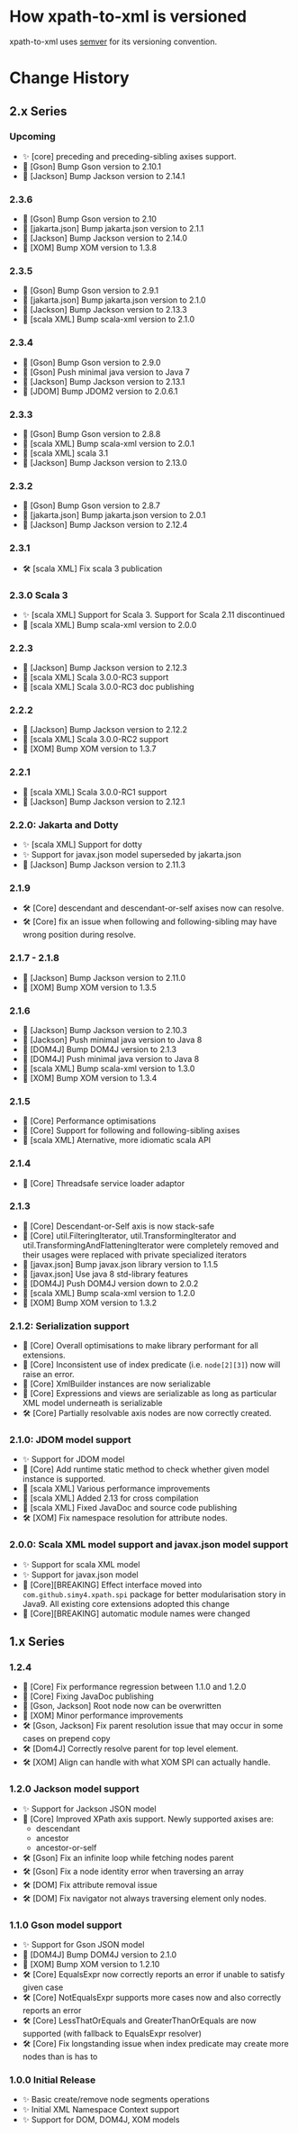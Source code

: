 # How xpath-to-xml is versioned

xpath-to-xml uses [semver](http://semver.org/) for its versioning convention.

# Change History

## 2.x Series

### Upcoming
- ✨ [core] preceding and preceding-sibling axises support.
- 🧰 [Gson] Bump Gson version to 2.10.1
- 🧰 [Jackson] Bump Jackson version to 2.14.1

### 2.3.6
- 🧰 [Gson] Bump Gson version to 2.10
- 🧰 [jakarta.json] Bump jakarta.json version to 2.1.1
- 🧰 [Jackson] Bump Jackson version to 2.14.0
- 🧰 [XOM] Bump XOM version to 1.3.8

### 2.3.5
- 🧰 [Gson] Bump Gson version to 2.9.1
- 🧰 [jakarta.json] Bump jakarta.json version to 2.1.0
- 🧰 [Jackson] Bump Jackson version to 2.13.3
- 🧰 [scala XML] Bump scala-xml version to 2.1.0

### 2.3.4
- 🧰 [Gson] Bump Gson version to 2.9.0
- 🧰 [Gson] Push minimal java version to Java 7
- 🧰 [Jackson] Bump Jackson version to 2.13.1
- 🧰 [JDOM] Bump JDOM2 version to 2.0.6.1

### 2.3.3
- 🧰 [Gson] Bump Gson version to 2.8.8
- 🧰 [scala XML] Bump scala-xml version to 2.0.1
- 🧰 [scala XML] scala 3.1
- 🧰 [Jackson] Bump Jackson version to 2.13.0

### 2.3.2
- 🧰 [Gson] Bump Gson version to 2.8.7
- 🧰 [jakarta.json] Bump jakarta.json version to 2.0.1
- 🧰 [Jackson] Bump Jackson version to 2.12.4

### 2.3.1
- 🛠 [scala XML] Fix scala 3 publication

### 2.3.0 Scala 3
- ✨ [scala XML] Support for Scala 3. 
  Support for Scala 2.11 discontinued
- 🧰 [scala XML] Bump scala-xml version to 2.0.0

### 2.2.3
- 🧰 [Jackson] Bump Jackson version to 2.12.3
- 🧰 [scala XML] Scala 3.0.0-RC3 support
- 🧰 [scala XML] Scala 3.0.0-RC3 doc publishing

### 2.2.2
- 🧰 [Jackson] Bump Jackson version to 2.12.2
- 🧰 [scala XML] Scala 3.0.0-RC2 support
- 🧰 [XOM] Bump XOM version to 1.3.7

### 2.2.1
- 🧰 [scala XML] Scala 3.0.0-RC1 support
- 🧰 [Jackson] Bump Jackson version to 2.12.1

### 2.2.0: Jakarta and Dotty
- ✨ [scala XML] Support for dotty
- ✨ Support for javax.json model superseded by jakarta.json
- 🧰 [Jackson] Bump Jackson version to 2.11.3
  
### 2.1.9
- 🛠 [Core] descendant and descendant-or-self axises now can resolve.
- 🛠 [Core] fix an issue when following and following-sibling may have wrong position during resolve.
  
### 2.1.7 - 2.1.8
- 🧰 [Jackson] Bump Jackson version to 2.11.0
- 🧰 [XOM] Bump XOM version to 1.3.5
  
### 2.1.6
- 🧰 [Jackson] Bump Jackson version to 2.10.3
- 🧰 [Jackson] Push minimal java version to Java 8
- 🧰 [DOM4J] Bump DOM4J version to 2.1.3
- 🧰 [DOM4J] Push minimal java version to Java 8
- 🧰 [scala XML] Bump scala-xml version to 1.3.0
- 🧰 [XOM] Bump XOM version to 1.3.4
    
### 2.1.5
- 🧰 [Core] Performance optimisations
- 🧰 [Core] Support for following and following-sibling axises
- 🧰 [scala XML] Aternative, more idiomatic scala API
  
### 2.1.4
- 🧰 [Core] Threadsafe service loader adaptor
  
### 2.1.3
- 🧰 [Core] Descendant-or-Self axis is now stack-safe
- 🧰 [Core] util.FilteringIterator, util.TransformingIterator and util.TransformingAndFlatteningIterator were completely removed and their usages were replaced with private specialized iterators
- 🧰 [javax.json] Bump javax.json library version to 1.1.5
- 🧰 [javax.json] Use java 8 std-library features
- 🧰 [DOM4J] Push DOM4J version down to 2.0.2
- 🧰 [scala XML] Bump scala-xml version to 1.2.0
- 🧰 [XOM] Bump XOM version to 1.3.2

### 2.1.2: Serialization support
- 🧰 [Core] Overall optimisations to make library performant for all extensions.
- 🧰 [Core] Inconsistent use of index predicate (i.e. `node[2][3]`) now will raise an error.
- 🧰 [Core] XmlBuilder instances are now serializable
- 🧰 [Core] Expressions and views are serializable as long as particular XML model underneath is serializable
- 🛠 [Core] Partially resolvable axis nodes are now correctly created.
  
### 2.1.0: JDOM model support
- ✨ Support for JDOM model
- 🧰 [Core] Add runtime static method to check whether given model instance is supported.
- 🧰 [scala XML] Various performance improvements
- 🧰 [scala XML] Added 2.13 for cross compilation
- 🧰 [scala XML] Fixed JavaDoc and source code publishing
- 🛠 [XOM] Fix namespace resolution for attribute nodes.

### 2.0.0: Scala XML model support and javax.json model support
- ✨ Support for scala XML model
- ✨ Support for javax.json model
- 🧰 [Core][BREAKING] Effect interface moved into `com.github.simy4.xpath.spi` package for better modularisation story in Java9. 
  All existing core extensions adopted this change
- 🧰 [Core][BREAKING] automatic module names were changed
    
## 1.x Series
### 1.2.4
- 🧰 [Core] Fix performance regression between 1.1.0 and 1.2.0
- 🧰 [Core] Fixing JavaDoc publishing
- 🧰 [Gson, Jackson] Root node now can be overwritten
- 🧰 [XOM] Minor performance improvements
- 🛠 [Gson, Jackson] Fix parent resolution issue that may occur in some cases on prepend copy
- 🛠 [Dom4J] Correctly resolve parent for top level element.
- 🛠 [XOM] Align can handle with what XOM SPI can actually handle.
  
### 1.2.0 Jackson model support
- ✨ Support for Jackson JSON model
- 🧰 [Core] Improved XPath axis support. Newly supported axises are:
  - descendant
  - ancestor
  - ancestor-or-self
- 🛠 [Gson] Fix an infinite loop while fetching nodes parent
- 🛠 [Gson] Fix a node identity error when traversing an array
- 🛠 [DOM] Fix attribute removal issue
- 🛠 [DOM] Fix navigator not always traversing element only nodes.

### 1.1.0 Gson model support
- ✨ Support for Gson JSON model
- 🧰 [DOM4J] Bump DOM4J version to 2.1.0
- 🧰 [XOM] Bump XOM version to 1.2.10
- 🛠 [Core] EqualsExpr now correctly reports an error if unable to satisfy given case
- 🛠 [Core] NotEqualsExpr supports more cases now and also correctly reports an error
- 🛠 [Core] LessThatOrEquals and GreaterThanOrEquals are now supported (with fallback to EqualsExpr resolver)
- 🛠 [Core] Fix longstanding issue when index predicate may create more nodes than is has to 

### 1.0.0 Initial Release
- ✨ Basic create/remove node segments operations
- ✨ Initial XML Namespace Context support 
- ✨ Support for DOM, DOM4J, XOM models
